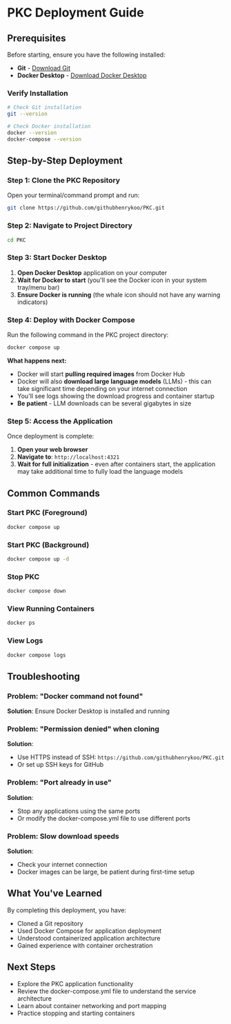 # PKC Deployment Guide

## Prerequisites

Before starting, ensure you have the following installed:

- **Git** - [Download Git](https://git-scm.com/downloads)
- **Docker Desktop** - [Download Docker Desktop](https://www.docker.com/products/docker-desktop/)

### Verify Installation
```bash
# Check Git installation
git --version

# Check Docker installation  
docker --version
docker-compose --version
```

## Step-by-Step Deployment

### Step 1: Clone the PKC Repository

Open your terminal/command prompt and run:

```bash
git clone https://github.com/githubhenrykoo/PKC.git
```

### Step 2: Navigate to Project Directory

```bash
cd PKC
```

### Step 3: Start Docker Desktop

1. **Open Docker Desktop** application on your computer
2. **Wait for Docker to start** (you'll see the Docker icon in your system tray/menu bar)
3. **Ensure Docker is running** (the whale icon should not have any warning indicators)

### Step 4: Deploy with Docker Compose

Run the following command in the PKC project directory:

```bash
docker compose up
```

**What happens next:**
- Docker will start **pulling required images** from Docker Hub
- Docker will also **download large language models** (LLMs) - this can take significant time depending on your internet connection
- You'll see logs showing the download progress and container startup
- **Be patient** - LLM downloads can be several gigabytes in size

### Step 5: Access the Application

Once deployment is complete:
1. **Open your web browser**
2. **Navigate to**: `http://localhost:4321`
3. **Wait for full initialization** - even after containers start, the application may take additional time to fully load the language models

## Common Commands

### Start PKC (Foreground)
```bash
docker compose up
```

### Start PKC (Background)
```bash
docker compose up -d
```

### Stop PKC
```bash
docker compose down
```

### View Running Containers
```bash
docker ps
```

### View Logs
```bash
docker compose logs
```

## Troubleshooting

### Problem: "Docker command not found"
**Solution**: Ensure Docker Desktop is installed and running

### Problem: "Permission denied" when cloning
**Solution**: 
- Use HTTPS instead of SSH: `https://github.com/githubhenrykoo/PKC.git`
- Or set up SSH keys for GitHub

### Problem: "Port already in use"
**Solution**: 
- Stop any applications using the same ports
- Or modify the docker-compose.yml file to use different ports

### Problem: Slow download speeds
**Solution**: 
- Check your internet connection
- Docker images can be large, be patient during first-time setup

## What You've Learned

By completing this deployment, you have:
- Cloned a Git repository
- Used Docker Compose for application deployment
- Understood containerized application architecture
- Gained experience with container orchestration

## Next Steps

- Explore the PKC application functionality
- Review the docker-compose.yml file to understand the service architecture
- Learn about container networking and port mapping
- Practice stopping and starting containers